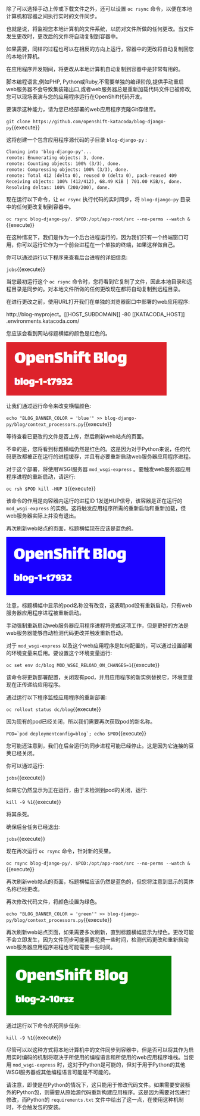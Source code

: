 除了可以选择手动上传或下载文件之外，还可以设置 ``oc rsync`` 命令，以便在本地计算机和容器之间执行实时的文件同步。

也就是说，将监视您本地计算机的文件系统，以防对文件所做的任何更改。当文件发生更改时，更改后的文件将自动复制到容器中。

如果需要，同样的过程也可以在相反的方向上运行，容器中的更改将自动复制回您的本地计算机。

在应用程序开发期间，将更改从本地计算机自动复制到容器中是非常有用的。

脚本编程语言,例如PHP, Python或Ruby,不需要单独的编译阶段,提供手动重启web服务器不会导致集装箱出口,或者web服务器总是重新加载代码文件已被修改,您可以现场表演与您的应用程序运行在OpenShift代码开发。

要演示这种能力，请为您已经部署的web应用程序克隆Git存储库。

``git clone https://github.com/openshift-katacoda/blog-django-py``{{execute}}

这将创建一个包含应用程序源代码的子目录 ``blog-django-py`` :

```
Cloning into 'blog-django-py'...
remote: Enumerating objects: 3, done.
remote: Counting objects: 100% (3/3), done.
remote: Compressing objects: 100% (3/3), done.
remote: Total 412 (delta 0), reused 0 (delta 0), pack-reused 409
Receiving objects: 100% (412/412), 68.49 KiB | 701.00 KiB/s, done.
Resolving deltas: 100% (200/200), done.
```

现在运行以下命令，让 ``oc rsync`` 执行代码的实时同步，将 ``blog-django-py`` 目录中的任何更改复制到容器中。

``oc rsync blog-django-py/. $POD:/opt/app-root/src --no-perms --watch &``{{execute}}

在这种情况下，我们是作为一个后台进程运行的，因为我们只有一个终端窗口可用，你可以运行它作为一个前台进程在一个单独的终端，如果这样做自己。

你可以通过运行以下程序来查看后台进程的详细信息:

``jobs``{{execute}}

当您最初运行这个 ``oc rsync`` 命令时，您将看到它复制了文件，因此本地目录和远程目录是同步的。对本地文件所做的任何更改现在都将自动复制到远程目录。

在进行更改之前，使用URL打开我们在单独的浏览器窗口中部署的web应用程序:

http://blog-myproject。[[HOST_SUBDOMAIN]] -80 [[KATACODA_HOST]] .environments.katacoda.com/

您应该会看到网站标题横幅的颜色是红色的。

![Blog Web Site Red](../../assets/introduction/transferring-files-42/04-blog-web-site-red.png)

让我们通过运行命令来改变横幅颜色:

``echo "BLOG_BANNER_COLOR = 'blue'" >> blog-django-py/blog/context_processors.py``{{execute}}

等待查看已更改的文件是否上传，然后刷新web站点的页面。

不幸的是，您将看到标题横幅仍然是红色的。这是因为对于Python来说，任何代码更改都被正在运行的进程缓存，并且有必要重新启动web服务器应用程序进程。

对于这个部署，将使用WSGI服务器 ``mod_wsgi-express`` 。要触发web服务器应用程序进程的重新启动，请运行:

``oc rsh $POD kill -HUP 1``{{execute}}

该命令的作用是向容器内运行的进程ID 1发送HUP信号，该容器是正在运行的 ``mod_wsgi-express`` 的实例。这将触发应用程序所需的重新启动和重新加载，但web服务器实际上并没有退出。

再次刷新web站点的页面，标题横幅现在应该是蓝色的。

![Blog Web Site Blue](../../assets/introduction/transferring-files-42/04-blog-web-site-blue.png)

注意，标题横幅中显示的pod名称没有改变，这表明pod没有重新启动，只有web服务器应用程序进程被重新启动。

手动强制重新启动web服务器应用程序进程将完成这项工作，但是更好的方法是web服务器能够自动检测代码更改并触发重新启动。

对于 ``mod_wsgi-express`` 以及这个web应用程序是如何配置的，可以通过设置部署的环境变量来启用。要设置这个环境变量运行:

``oc set env dc/blog MOD_WSGI_RELOAD_ON_CHANGES=1``{{execute}}

该命令将更新部署配置，关闭现有pod，并用应用程序的新实例替换它，环境变量现在正传递给应用程序。

通过运行以下程序监控应用程序的重新部署:

``oc rollout status dc/blog``{{execute}}

因为现有的pod已经关闭，所以我们需要再次获取pod的新名称。

``POD=`pod deploymentconfig=blog`; echo $POD``{{execute}}

您可能还注意到，我们在后台运行的同步进程可能已经停止。这是因为它连接的豆荚已经关闭。

你可以通过运行:

``jobs``{{execute}}

如果它仍然显示为正在运行，由于未检测到pod的关闭，运行:

``kill -9 %1``{{execute}}

将其杀死。

确保后台任务已经退出:

``jobs``{{execute}}

现在再次运行 ``oc rsync`` 命令，针对新的荚果。

``oc rsync blog-django-py/. $POD:/opt/app-root/src --no-perms --watch &``{{execute}}

再次刷新web站点的页面，标题横幅应该仍然是蓝色的，但您将注意到显示的荚体名称已经更改。

再次修改代码文件，将颜色设置为绿色。

``echo "BLOG_BANNER_COLOR = 'green'" >> blog-django-py/blog/context_processors.py``{{execute}}

再次刷新web站点页面，如果需要多次刷新，直到标题横幅显示为绿色。更改可能不会立即发生，因为文件同步可能需要花费一些时间，检测代码更改和重新启动web服务器应用程序进程也可能需要一些时间。

![Blog Web Site Green](../../assets/introduction/transferring-files-42/04-blog-web-site-green.png)

通过运行以下命令杀死同步任务:

``kill -9 %1``{{execute}}

尽管可以以这种方式将本地计算机中的文件同步到容器中，但是否可以将其作为启用实时编码的机制将取决于所使用的编程语言和所使用的web应用程序堆栈。当使用 ``mod_wsgi-express`` 时，这对于Python是可能的，但对于用于Python的其他WSGI服务器或其他编程语言可能是不可能的。

请注意，即使是在Python的情况下，这只能用于修改代码文件。如果需要安装额外的Python包，则需要从原始源代码重新构建应用程序。这是因为需要对包进行修改，而Python的 ``requirements.txt`` 文件中给出了这一点，在使用这种机制时，不会触发包的安装。